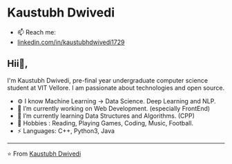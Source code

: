 # Kaustubh Dwivedi
- 📫 Reach me: 
- [linkedin.com/in/kaustubhdwivedi1729](https://www.linkedin.com/in/kaustubhdwivedi1729/)


## Hii👋, 
I'm Kaustubh Dwivedi, pre-final year undergraduate computer science student at VIT Vellore.
I am passionate about technologies and open source. 


- ⚙️ I know Machine Learning -> Data Science. Deep Learning and NLP.
- 🔭 I’m currently working on Web Development. (especially FrontEnd)
- 🌱 I’m currently learning Data Structures and Algorithms. (CPP)
- 💬 Hobbies : Reading, Playing Games, Coding, Music, Football.
- ⚡ Languages: C++, Python3, Java


---

⭐️ From [Kaustubh Dwivedi](http://www.github.com/onlykingKD)

